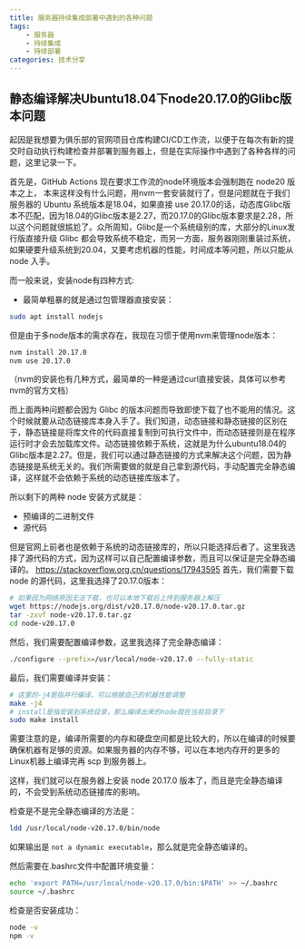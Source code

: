 ```yaml
---
title: 服务器持续集成部署中遇到的各种问题
tags: 
    - 服务器
    - 持续集成
    - 持续部署
categories: 技术分享
---
```

## 静态编译解决Ubuntu18.04下node20.17.0的Glibc版本问题
起因是我想要为俱乐部的官网项目仓库构建CI/CD工作流，以便于在每次有新的提交时自动执行构建检查并部署到服务器上，但是在实际操作中遇到了各种各样的问题，这里记录一下。

首先是，GitHub Actions 现在要求工作流的node环境版本会强制跑在 node20 版本之上，
本来这样没有什么问题，用nvm一套安装就行了，但是问题就在于我们服务器的 Ubuntu 系统版本是18.04，如果直接 use 20.17.0的话，动态库Glibc版本不匹配，因为18.04的Glibc版本是2.27，而20.17.0的Glibc版本要求是2.28，所以这个问题就很尴尬了。众所周知，Glibc是一个系统级别的库，大部分的Linux发行版直接升级 Glibc 都会导致系统不稳定，而另一方面，服务器刚刚重装过系统，如果硬要升级系统到20.04，又要考虑机器的性能，时间成本等问题，所以只能从 node 入手。

而一般来说，安装node有四种方式:
- 最简单粗暴的就是通过包管理器直接安装：
```bash
sudo apt install nodejs
```
但是由于多node版本的需求存在，我现在习惯于使用nvm来管理node版本：
```bash
nvm install 20.17.0
nvm use 20.17.0
```
（nvm的安装也有几种方式，最简单的一种是通过curl直接安装，具体可以参考nvm的官方文档）

而上面两种问题都会因为 Glibc 的版本问题而导致即使下载了也不能用的情况。这个时候就要从动态链接库本身入手了。我们知道，动态链接和静态链接的区别在于，静态链接是将库文件的代码直接复制到可执行文件中，而动态链接则是在程序运行时才会去加载库文件。动态链接依赖于系统，这就是为什么ubuntu18.04的Glibc版本是2.27。但是，我们可以通过静态链接的方式来解决这个问题，因为静态链接是系统无关的。我们所需要做的就是自己拿到源代码，手动配置完全静态编译，这样就不会依赖于系统的动态链接库版本了。

所以剩下的两种 node 安装方式就是：
- 预编译的二进制文件
- 源代码

但是官网上前者也是依赖于系统的动态链接库的，所以只能选择后者了。这里我选择了源代码的方式，因为这样可以自己配置编译参数，而且可以保证是完全静态编译的。
https://stackoverflow.org.cn/questions/17943595
首先，我们需要下载 node 的源代码，这里我选择了20.17.0版本：
```bash
# 如果因为网络原因无法下载，也可以本地下载后上传到服务器上解压
wget https://nodejs.org/dist/v20.17.0/node-v20.17.0.tar.gz
tar -zxvf node-v20.17.0.tar.gz
cd node-v20.17.0
```
然后，我们需要配置编译参数，这里我选择了完全静态编译：
```bash
./configure --prefix=/usr/local/node-v20.17.0 --fully-static
```
最后，我们需要编译并安装：
```bash
# 这里的-j4是指并行编译，可以根据自己的机器性能调整
make -j4
# install是指安装到系统目录，那么编译出来的node就在当前目录下
sudo make install
```

需要注意的是，编译所需要的内存和硬盘空间都是比较大的，所以在编译的时候要确保机器有足够的资源。如果服务器的内存不够，可以在本地内存开的更多的Linux机器上编译完再 scp 到服务器上。

这样，我们就可以在服务器上安装 node 20.17.0 版本了，而且是完全静态编译的，不会受到系统动态链接库的影响。

检查是不是完全静态编译的方法是：
```bash
ldd /usr/local/node-v20.17.0/bin/node
```
如果输出是 `not a dynamic executable`，那么就是完全静态编译的。

然后需要在.bashrc文件中配置环境变量：
```bash
echo 'export PATH=/usr/local/node-v20.17.0/bin:$PATH' >> ~/.bashrc
source ~/.bashrc
```
检查是否安装成功：
```bash
node -v
npm -v
```
